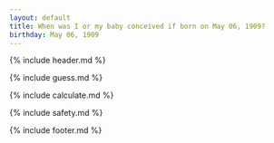 ```yaml
---
layout: default
title: When was I or my baby conceived if born on May 06, 1909?
birthday: May 06, 1909
---
```


{% include header.md %}

{% include guess.md %}

{% include calculate.md %}

{% include safety.md %}

{% include footer.md %}



